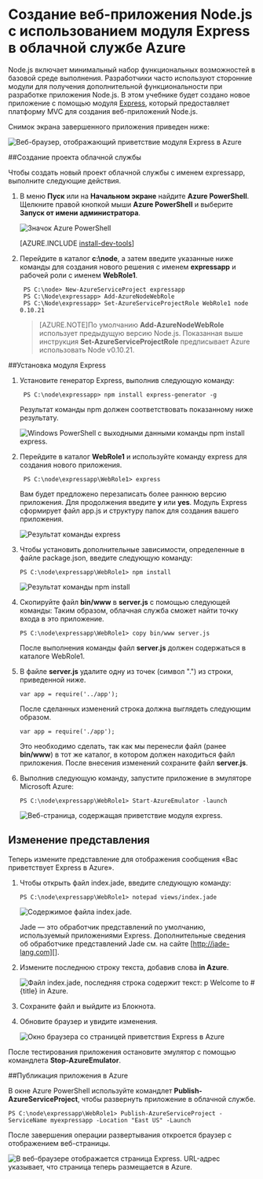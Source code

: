 <properties 
	pageTitle="Веб-приложения с помощью Express (Node.js) — учебник Azure" 
	description="Этот учебник основывается на учебнике по облачным службам и демонстрирует использование модуля Express." 
	services="cloud-services" 
	documentationCenter="nodejs" 
	authors="MikeWasson" 
	manager="wpickett" 
	editor=""/>

<tags 
	ms.service="cloud-services" 
	ms.workload="tbd" 
	ms.tgt_pltfrm="na" 
	ms.devlang="nodejs" 
	ms.topic="article" 
	ms.date="02/25/2015" 
	ms.author="mwasson"/>






# Создание веб-приложения Node.js с использованием модуля Express в облачной службе Azure

Node.js включает минимальный набор функциональных возможностей в базовой среде выполнения. Разработчики часто используют сторонние модули для получения дополнительной функциональности при разработке приложения Node.js. В этом учебнике будет создано новое приложение с помощью модуля [Express][], который предоставляет платформу MVC для создания веб-приложений Node.js.

Снимок экрана завершенного приложения приведен ниже:

![Веб-браузер, отображающий приветствие модуля Express в Azure](./media/cloud-services-nodejs-develop-deploy-express-app/node36.png)

##Создание проекта облачной службы

Чтобы создать новый проект облачной службы с именем expressapp, выполните следующие действия.

1. В меню **Пуск** или на **Начальном экране** найдите **Azure PowerShell**. Щелкните правой кнопкой мыши **Azure PowerShell** и выберите **Запуск от имени администратора**.

	![Значок Azure PowerShell](./media/cloud-services-nodejs-develop-deploy-express-app/azure-powershell-start.png)

	[AZURE.INCLUDE [install-dev-tools](../../includes/install-dev-tools.md)]

2. Перейдите в каталог **c:\node**, а затем введите указанные ниже команды для создания нового решения с именем **expressapp** и рабочей роли с именем **WebRole1**.

		PS C:\node> New-AzureServiceProject expressapp
		PS C:\Node\expressapp> Add-AzureNodeWebRole
		PS C:\Node\expressapp> Set-AzureServiceProjectRole WebRole1 node 0.10.21

	> [AZURE.NOTE]По умолчанию **Add-AzureNodeWebRole** использует предыдущую версию Node.js. Показанная выше инструкция **Set-AzureServiceProjectRole** предписывает Azure использовать Node v0.10.21.

##Установка модуля Express

1. Установите генератор Express, выполнив следующую команду:

		PS C:\node\expressapp> npm install express-generator -g

	Результат команды npm должен соответствовать показанному ниже результату.

	![Windows PowerShell с выходными данными команды npm install express.](./media/cloud-services-nodejs-develop-deploy-express-app/express-g.png)

2. Перейдите в каталог **WebRole1** и используйте команду express для создания нового приложения.

        PS C:\node\expressapp\WebRole1> express

	Вам будет предложено перезаписать более раннюю версию приложения. Для продолжения введите **y** или **yes**. Модуль Express сформирует файл app.js и структуру папок для создания вашего приложения.

	![Результат команды express](./media/cloud-services-nodejs-develop-deploy-express-app/node23.png)


5.  Чтобы установить дополнительные зависимости, определенные в файле package.json, введите следующую команду:

        PS C:\node\expressapp\WebRole1> npm install

	![Результат команды npm install](./media/cloud-services-nodejs-develop-deploy-express-app/node26.png)

6.  Скопируйте файл **bin/www** в **server.js** с помощью следующей команды: Таким образом, облачная служба сможет найти точку входа в это приложение.

		PS C:\node\expressapp\WebRole1> copy bin/www server.js

	После выполнения команды файл **server.js** должен содержаться в каталоге WebRole1.

7.  В файле **server.js** удалите одну из точек (символ ".") из строки, приведенной ниже.

		var app = require('../app');

	После сделанных изменений строка должна выглядеть следующим образом.

		var app = require('./app');

	Это необходимо сделать, так как мы перенесли файл (ранее **bin/www**) в тот же каталог, в котором должен находиться файл приложения. После внесения изменений сохраните файл **server.js**.

8.  Выполнив следующую команду, запустите приложение в эмуляторе Microsoft Azure:

        PS C:\node\expressapp\WebRole1> Start-AzureEmulator -launch

	![Веб-страница, содержащая приветствие модуля express.](./media/cloud-services-nodejs-develop-deploy-express-app/node28.png)

## Изменение представления

Теперь измените представление для отображения сообщения «Вас приветствует Express в Azure».

1.  Чтобы открыть файл index.jade, введите следующую команду:

        PS C:\node\expressapp\WebRole1> notepad views/index.jade

    ![Содержимое файла index.jade.](./media/cloud-services-nodejs-develop-deploy-express-app/getting-started-19.png)

    Jade — это обработчик представлений по умолчанию, используемый приложениями Express. Дополнительные сведения об обработчике представлений Jade см. на сайте [http://jade-lang.com][].

2.  Измените последнюю строку текста, добавив слова **in Azure**.

	![Файл index.jade, последняя строка содержит текст: p Welcome to #{title} in Azure.](./media/cloud-services-nodejs-develop-deploy-express-app/node31.png)

3.  Сохраните файл и выйдите из Блокнота.

4.  Обновите браузер и увидите изменения.

	![Окно браузера со страницей приветствия Express в Azure](./media/cloud-services-nodejs-develop-deploy-express-app/node32.png)

После тестирования приложения остановите эмулятор с помощью командлета **Stop-AzureEmulator**.

##Публикация приложения в Azure

В окне Azure PowerShell используйте командлет **Publish-AzureServiceProject**, чтобы развернуть приложение в облачной службе.

    PS C:\node\expressapp\WebRole1> Publish-AzureServiceProject -ServiceName myexpressapp -Location "East US" -Launch

После завершения операции развертывания откроется браузер с отображением веб-страницы.

![В веб-браузере отображается страница Express. URL-адрес указывает, что страница теперь размещается в Azure.](./media/cloud-services-nodejs-develop-deploy-express-app/node36.png)


  [Node.js Web Application]: http://azure.microsoft.com/develop/nodejs/tutorials/getting-started/
  [Express]: http://expressjs.com/
  [http://jade-lang.com]: http://jade-lang.com

 

<!---HONumber=July15_HO4-->